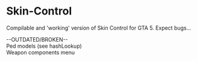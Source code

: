 # Skin-Control
Compilable and 'working' version of Skin Control for GTA 5. Expect bugs...

--OUTDATED/BROKEN--  
Ped models (see hashLookup)  
Weapon components menu
